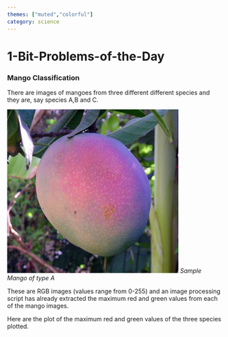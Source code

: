 ```yaml
---
themes: ["muted","colorful"]
category: science
---
```


# 1-Bit-Problems-of-the-Day

### Mango Classification

There are images of mangoes from three different different species and they are, say species A,B and C.

![sample_mango](images/Mango_Maya.jpg)
*Sample Mango of type A*

These are RGB images (values range from 0-255) and an image processing script has already 
extracted the maximum red and green values from each of the mango images.

Here are the plot of the maximum red and green values of the three species plotted.


<script type="py">
    from pyscript import display
    from matplotlib import pyplot as plt
    
    import numpy as np
    np.random.seed(0)
    
    import seaborn as sns
    sns.set_style("darkgrid")
    
    
    N = 10
    Amean, Bmean, Cmean = map(np.array, [(100,200),(100,50),(50,200)])
    A,B,C = map(lambda x: 20*np.random.randn(N,2)+x, [Amean, Bmean, Cmean])

    sns.scatterplot(x=A[:,0],y=A[:,1], label='A', marker='o', color='red')
    sns.scatterplot(x=B[:,0],y=B[:,1], label='B', marker='o', color='green')
    sns.scatterplot(x=C[:,0],y=C[:,1], label='C', marker='o', color='blue')

    display(plt)
    

</script>


